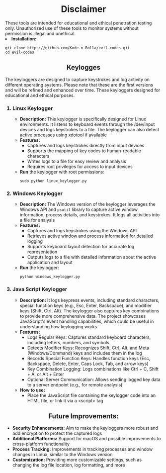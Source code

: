 <h1 align='center'>Disclaimer</h1>
These tools are intended for educational and ethical penetration testing only. Unauthorized use of these tools to monitor systems without permission is illegal and unethical.
<li><b>Installation:</b>
<pre><code>git clone https://github.com/Kode-n-Rolla/evil-codes.git
cd evil-codes</code></pre>
<h2 align='center'>Keylogges</h2>
<p>The keyloggers are designed to capture keystrokes and log activity on different operating systems. Please note that these are the first versions and will be refined and enhanced over time. These keyloggers designed for educational and ethical purposes.
<ol>
  <h3><li>Linux Keylogger</h3>
    <ul>
      <li><b>Description:</b> This keylogger is specifically designed for Linux environments. It listens to keyboard events through the /dev/input devices and logs keystrokes to a file. The keylogger can also detect active processes using xdotool if available
      <li><b>Features:</b>
        <ul>
          <li>Captures and logs keystrokes directly from input devices
          <li>Supports the mapping of key codes to human-readable characters
          <li>Writes logs to a file for easy review and analysis
          <li>Requires root privileges for access to input devices
        </ul>
      <li><b>Run</b> the keylogger with root permissions:
            <pre><code>sudo python linux_keylogger.py</code></pre>
    </ul>
    <h3><li>Windows Keylogger</h3>
      <ul>
        <li><b>Description:</b> The Windows version of the keylogger leverages the Windows API and <code>psutil</code> library to capture active window information, process details, and keystrokes. It logs all activities into a file for analysis
        <li><b>Features:</b>
          <ul>
            <li>Captures and logs keystrokes using the Windows API
            <li>Retrieves active window and process information for detailed logging
            <li>Supports keyboard layout detection for accurate log representation
            <li>Outputs logs to a file with detailed information about the active application and layout
          </ul>
              <li><b>Run</b> the keylogger:
                <pre><code>python windows_keylogger.py</code></pre>
      </ul>
      <h3><li>Java Script Keylogger</h3>
            <ul>
        <li><b>Description:</b> It logs keypress events, including standard characters, special function keys (e.g., Esc, Enter, Backspace), and modifier keys (Shift, Ctrl, Alt). The keylogger also captures key combinations to provide more comprehensive data. The                   project showcases JavaScript's event handling capabilities, which could be useful in understanding how keylogging works
        <li><b>Features:</b>
          <ul>
            <li>Logs Regular Keys: Captures standard keyboard characters, including letters, numbers, and symbols
            <li>Detects Modifier Keys: Recognizes Shift, Ctrl, Alt, and Meta (Windows/Command) keys and includes them in the log
            <li>Records Special Function Keys: Handles function keys (Esc, Backspace, Delete, Enter, Caps Lock, Tab, and arrow keys)
            <li>Key Combination Logging: Logs combinations like Ctrl + C, Shift + A, or Alt + Enter
            <li>Optional Server Communication: Allows sending logged key data to a server endpoint (e.g., for remote analysis)
          </ul>
              <li><b>How to use:</b>
                <ul><li>Place the JavaScript file containing the keylogger code into an HTML file, or link it via a &lt;script> tag</ul>
</ol>
<h2 align='center'>Future Improvements:</h2>
<ul>
  <li><b>Security Enhancements:</b> Aim to make the keyloggers more robust and add encryption to protect the captured logs
  <li><b>Additional Platforms:</b> Support for macOS and possible improvements to cross-platform functionality
  <li><b>Process Tracking:</b> Improvements in tracking processes and window changes in Linux, similar to the Windows version
  <li><b>Customization:</b> Providing more customizable settings, such as changing the log file location, log formatting, and more
</ul>
